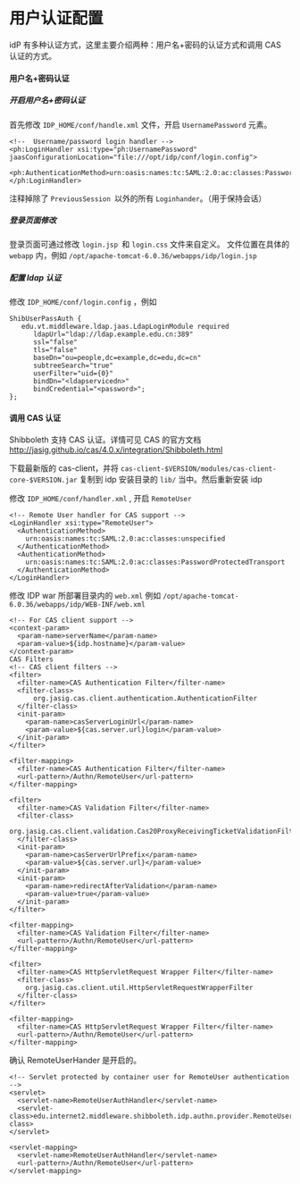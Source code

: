 # 用户认证配置

idP 有多种认证方式，这里主要介绍两种：用户名+密码的认证方式和调用 CAS 认证的方式。

#### 用户名+密码认证

##### 开启用户名+密码认证
首先修改 ```IDP_HOME/conf/handle.xml``` 文件，开启 ```UsernamePassword``` 元素。
```
<!--  Username/password login handler -->
<ph:LoginHandler xsi:type="ph:UsernamePassword" jaasConfigurationLocation="file:///opt/idp/conf/login.config">
 	<ph:AuthenticationMethod>urn:oasis:names:tc:SAML:2.0:ac:classes:PasswordProtectedTransport</ph:AuthenticationMethod>
</ph:LoginHandler>
```

注释掉除了 ```PreviousSession ```以外的所有 ```Loginhander```。（用于保持会话）

##### 登录页面修改

登录页面可通过修改 ```login.jsp ```和 ```login.css``` 文件来自定义。
文件位置在具体的 ```webapp``` 内，例如 ```/opt/apache-tomcat-6.0.36/webapps/idp/login.jsp```

##### 配置 ldap 认证

修改 ```IDP_HOME/conf/login.config``` ，例如
```
ShibUserPassAuth {
   edu.vt.middleware.ldap.jaas.LdapLoginModule required
      ldapUrl="ldap://ldap.example.edu.cn:389"
      ssl="false"
      tls="false"
      baseDn="ou=people,dc=example,dc=edu,dc=cn"
      subtreeSearch="true"
      userFilter="uid={0}"
      bindDn="<ldapservicedn>"
      bindCredential="<password>";
};
```

#### 调用 CAS 认证

Shibboleth 支持 CAS 认证。详情可见 CAS 的官方文档 http://jasig.github.io/cas/4.0.x/integration/Shibboleth.html

下载最新版的 cas-client，并将 ```cas-client-$VERSION/modules/cas-client-core-$VERSION.jar``` 复制到 idp 安装目录的 ```lib/``` 当中。然后重新安装 idp

修改 ```IDP_HOME/conf/handler.xml``` , 开启 ```RemoteUser```

```
<!-- Remote User handler for CAS support -->
<LoginHandler xsi:type="RemoteUser">
  <AuthenticationMethod>
    urn:oasis:names:tc:SAML:2.0:ac:classes:unspecified
  </AuthenticationMethod>
  <AuthenticationMethod>
    urn:oasis:names:tc:SAML:2.0:ac:classes:PasswordProtectedTransport
  </AuthenticationMethod>
</LoginHandler>
```
修改 IDP war 所部署目录内的 ```web.xml```
例如 ```/opt/apache-tomcat-6.0.36/webapps/idp/WEB-INF/web.xml```

```
<!-- For CAS client support -->
<context-param>
  <param-name>serverName</param-name>
  <param-value>${idp.hostname}</param-value>
</context-param>
CAS Filters
<!-- CAS client filters -->
<filter>
  <filter-name>CAS Authentication Filter</filter-name>
  <filter-class>
      org.jasig.cas.client.authentication.AuthenticationFilter
  </filter-class>
  <init-param>
    <param-name>casServerLoginUrl</param-name>
    <param-value>${cas.server.url}login</param-value>
  </init-param>
</filter>
 
<filter-mapping>
  <filter-name>CAS Authentication Filter</filter-name>
  <url-pattern>/Authn/RemoteUser</url-pattern>
</filter-mapping>
  
<filter>
  <filter-name>CAS Validation Filter</filter-name>
  <filter-class>
    org.jasig.cas.client.validation.Cas20ProxyReceivingTicketValidationFilter
  </filter-class>
  <init-param>
    <param-name>casServerUrlPrefix</param-name>
    <param-value>${cas.server.url}</param-value>
  </init-param>
  <init-param>
    <param-name>redirectAfterValidation</param-name>
    <param-value>true</param-value>
  </init-param>
</filter>
  
<filter-mapping>
  <filter-name>CAS Validation Filter</filter-name>
  <url-pattern>/Authn/RemoteUser</url-pattern>
</filter-mapping>
  
<filter>
  <filter-name>CAS HttpServletRequest Wrapper Filter</filter-name>
  <filter-class>
    org.jasig.cas.client.util.HttpServletRequestWrapperFilter
  </filter-class>
</filter>
  
<filter-mapping>
  <filter-name>CAS HttpServletRequest Wrapper Filter</filter-name>
  <url-pattern>/Authn/RemoteUser</url-pattern>
</filter-mapping>
```

确认 RemoteUserHander 是开启的。

```
<!-- Servlet protected by container user for RemoteUser authentication -->
<servlet>
  <servlet-name>RemoteUserAuthHandler</servlet-name>
  <servlet-class>edu.internet2.middleware.shibboleth.idp.authn.provider.RemoteUserAuthServlet</servlet-class>
</servlet>
  
<servlet-mapping>
  <servlet-name>RemoteUserAuthHandler</servlet-name>
  <url-pattern>/Authn/RemoteUser</url-pattern>
</servlet-mapping>
```



